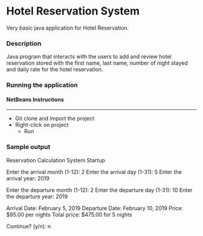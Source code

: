 # Hotel Reservation System

Very basic java application for Hotel Reservation.

### Description
Java program that interacts with the users to add and review hotel reservation stored with the first name, last name, number of night stayed and daily rate for the hotel reservation.

### Running the application
#### NetBeans Instructions
--------------------
 * Git clone and Import the project
 * Right-click on project
    * Run
    
### Sample output
Reservation Calculation System Startup

Enter the arrival month (1-12): 2
Enter the arrival day (1-31): 5
Enter the arrival year: 2019

Enter the departure month (1-12): 2
Enter the departure day (1-31): 10
Enter the departure year: 2019

Arrival Date: February 5, 2019
Departure Date: February 10, 2019
Price: $95.00 per nights
Total price: $475.00 for 5 nights

Continue? (y/n): n
